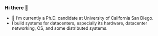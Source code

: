 ### Hi there 👋

- 🔭 I’m currently a Ph.D. candidate at University of California San Diego.
- I build systems for datacenters, especially its hardware, datacenter networking, OS, and some distributed systems.
